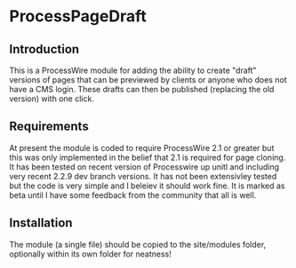 ProcessPageDraft
================

Introduction
------------

This is a ProcessWire module for adding the ability to create "draft" versions of pages that can be previewed by clients or anyone who does not have a CMS login. These drafts can then be published (replacing the old version) with one click.

Requirements
------------

At present the module is coded to require ProcessWire 2.1 or greater but this was only implemented in the belief that 2.1 is required for page cloning. It has been tested on recent version of Processwire up unitl and including very recent 2.2.9 dev branch versions.  It has not been extensivley tested but the code is very simple and I beleiev it should work fine. It is marked as beta until I have some feedback from the community that all is well.

Installation
------------

The module (a single file) should be copied to the site/modules folder, optionally within its own folder for neatness!
